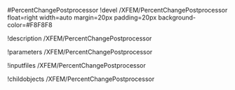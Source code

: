 <!-- MOOSE Object Documentation Stub: Remove this when content is added. -->
#PercentChangePostprocessor
!devel /XFEM/PercentChangePostprocessor float=right width=auto margin=20px padding=20px background-color=#F8F8F8

!description /XFEM/PercentChangePostprocessor

!parameters /XFEM/PercentChangePostprocessor

!inputfiles /XFEM/PercentChangePostprocessor

!childobjects /XFEM/PercentChangePostprocessor

